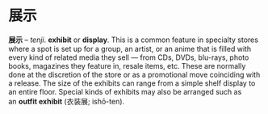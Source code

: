 # 展示

**展示** – _tenji_. **exhibit** or **display**. This is a common feature in specialty stores where a spot is set up for a group, an artist, or an anime that is filled with every kind of related media they sell — from CDs, DVDs, blu-rays, photo books, magazines they feature in, resale items, etc. These are normally done at the discretion of the store or as a promotional move coinciding with a release. The size of the exhibits can range from a simple shelf display to an entire floor. Special kinds of exhibits may also be arranged such as an **outfit exhibit** (衣装展; ishō-ten).
